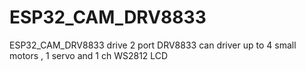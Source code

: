 # ESP32_CAM_DRV8833
ESP32_CAM_DRV8833  drive  2 port DRV8833 can driver up to 4 small motors , 1 servo and 1 ch WS2812 LCD
